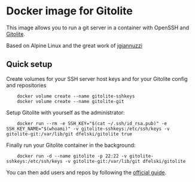 # Docker image for Gitolite

This image allows you to run a git server in a container with OpenSSH and [Gitolite](https://github.com/sitaramc/gitolite#readme).

Based on Alpine Linux and the great work of [jgiannuzzi](https://github.com/jgiannuzzi/docker-gitolite)

## Quick setup

Create volumes for your SSH server host keys and for your Gitolite config and repositories

        docker volume create --name gitolite-sshkeys
        docker volume create --name gitolite-git

Setup Gitolite with yourself as the administrator:

        docker run --rm -e SSH_KEY="$(cat ~/.ssh/id_rsa.pub)" -e SSH_KEY_NAME="$(whoami)" -v gitolite-sshkeys:/etc/ssh/keys -v gitolite-git:/var/lib/git dfelski/gitolite true


Finally run your Gitolite container in the background:

        docker run -d --name gitolite -p 22:22 -v gitolite-sshkeys:/etc/ssh/keys -v gitolite-git:/var/lib/git dfelski/gitolite

You can then add users and repos by following the [official guide](https://github.com/sitaramc/gitolite#adding-users-and-repos).
